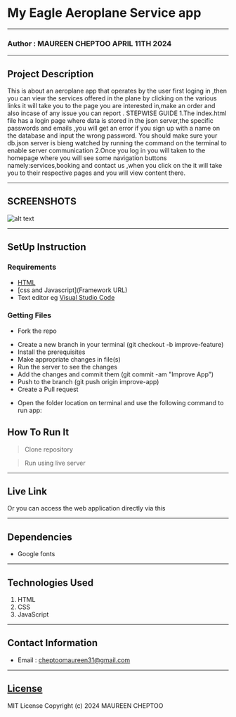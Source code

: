 # My Eagle  Aeroplane Service app
*****
### Author : MAUREEN CHEPTOO APRIL 11TH 2024
****
## Project Description
This is about an aeroplane app that operates by the user first loging in ,then you can view the services offered in the plane by clicking on the various links it will take you to the page you are interested in,make an order and also incase of any issue you can report . 
STEPWISE GUIDE
1.The index.html file has a login page where data is stored in the json server,the specific passwords and emails ,you will get an error if you sign up with a name on the database and input the wrong password.
You  should make sure your db.json server is bieng watched by running the command on the terminal to enable server communication
2.Once you log in you will taken to the homepage where you will see some navigation buttons namely:services,booking and contact us ,when you click on the it will take you to their respective pages and you will view content there.
******

## SCREENSHOTS
![alt text](image.png)

********
## SetUp Instruction
### Requirements
* [HTML](html.com)
* [css and Javascript](Framework URL)
* Text editor eg [Visual Studio Code](https://code.visualstudio.com/download)


### Getting Files
* Fork the repo
- Create a new branch in your terminal (git checkout -b improve-feature)
- Install the prerequisites
- Make appropriate changes in file(s)
- Run the server to see the changes
- Add the changes and commit them (git commit -am "Improve App")
- Push to the branch (git push origin improve-app)
- Create a Pull request
* Open the folder location on terminal and use the following command to run app:

## How To Run It
>  Clone repository

> Run using live server
*****
## Live Link
Or you can access the web application directly via this 
*****
## Dependencies
- Google fonts

*****
## Technologies Used
1. HTML
2. CSS
3. JavaScript
*****
## Contact Information
* Email : cheptoomaureen31@gmail.com
*****
## [License](LICENSE)
MIT License
Copyright (c) 2024 MAUREEN CHEPTOO